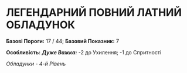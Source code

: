 ﻿# ЛЕГЕНДАРНИЙ ПОВНИЙ ЛАТНИЙ ОБЛАДУНОК

**Базові Пороги:** 17 / 44; **Базовий Показник:** 7

**Особливість:** ***Дуже Важка:*** -2 до Ухилення; -1 до Спритності

*Обладунки - 4-й Рівень*